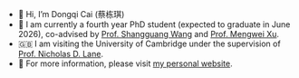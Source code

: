 - 👋 Hi, I’m Dongqi Cai (蔡栋琪)
- 👀 I am currently a fourth year PhD student (expected to graduate in June 2026), co-advised by [Prof. Shangguang Wang](http://www.sgwang.org) and [Prof. Mengwei Xu](https://xumengwei.github.io/).
- 🇬🇧 I am visiting the University of Cambridge under the supervision of [Prof. Nicholas D. Lane](http://niclane.org).
- 🌱 For more information, please visit [my personal website](https://www.caidongqi.com).
<!-- - 💞️ I’m looking to collaborate on ...
- 📫 How to reach me ... -->

<!---
caidongqi/caidongqi is a ✨ special ✨ repository because its `README.md` (this file) appears on your GitHub profile.
You can click the Preview link to take a look at your changes.
--->
